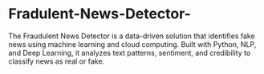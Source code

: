 # Fradulent-News-Detector-
The Fraudulent News Detector is a data-driven solution that identifies fake news using machine learning and cloud computing. Built with Python, NLP, and Deep Learning, it analyzes text patterns, sentiment, and credibility to classify news as real or fake. 
